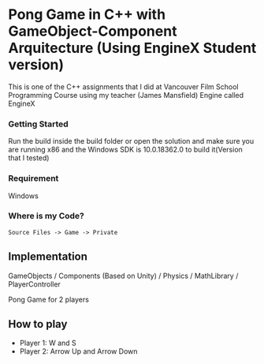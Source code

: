 # Pong Game in C++ with GameObject-Component Arquitecture (Using EngineX Student version)

This is one of the C++ assignments that I did at Vancouver Film School Programming Course using my teacher (James Mansfield) Engine called EngineX

### Getting Started

Run the build inside the build folder or open the solution and make sure you are running x86 and the Windows SDK is 10.0.18362.0 to build it(Version that I tested)

### Requirement

Windows

### Where is my Code?

```
Source Files -> Game -> Private
```

## Implementation 

GameObjects / Components (Based on Unity) / Physics / MathLibrary / PlayerController

Pong Game for 2 players

## How to play

* Player 1: W and S
* Player 2: Arrow Up and Arrow Down
